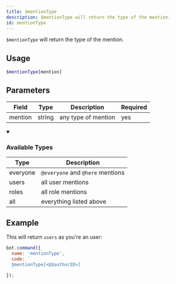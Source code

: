```yaml
---
title: $mentionType 
description: $mentionType will return the type of the mention.
id: mentionType
---
```


`$mentionType` will return the type of the mention.

## Usage

```php
$mentionType[mention]
```

## Parameters 


| Field     | Type    | Description                                        | Required |
|-----------|---------|----------------------------------------------------|----------|
| mention      | string  | any type of mention                            | yes      |

<details open>
  <summary> <h3> Available Types </h3></summary>

| Type      | Description                                        |
|-----------|----------------------------------------------------|
| everyone      | `@everyone` and `@here` mentions                |
| users      | all user mentions                |
| roles      | all role mentions               |
| all      | everything listed above                |
 
</details>

## Example

This will return `users` as you're an user:

```javascript
bot.command({
  name: 'mentionType',
  code: `
  $mentionType[<@$authorID>]
  `
});
```
